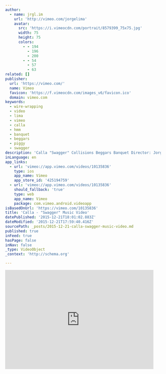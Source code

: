 ```yaml
---
author:
  - name: jrgl.im
    url: 'http://vimeo.com/jorgelima'
    avatar:
      src: 'https://i.vimeocdn.com/portrait/8579399_75x75.jpg'
      width: 75
      height: 75
      colors:
        - - 194
          - 196
          - 200
        - - 54
          - 57
          - 63
related: []
publisher:
  url: 'https://vimeo.com/'
  name: Vimeo
  favicon: 'https://f.vimeocdn.com/images_v6/favicon.ico'
  domain: vimeo.com
keywords:
  - wire-wrapping
  - video
  - lima
  - vimeo
  - calla
  - hmm
  - banquet
  - beggars
  - piggy
  - swagger
description: 'Calla "Swagger" Collisions Beggars Banquet Director: Jorge Lima'
inLanguage: en
app_links:
  - url: 'vimeo://app.vimeo.com/videos/10135836'
    type: ios
    app_name: Vimeo
    app_store_id: '425194759'
  - url: 'vimeo://app.vimeo.com/videos/10135836'
    should_fallback: 'true'
    type: web
    app_name: Vimeo
    package: com.vimeo.android.videoapp
isBasedOnUrl: 'https://vimeo.com/10135836'
title: 'Calla - "Swagger" Music Video'
datePublished: '2015-12-21T18:01:02.883Z'
dateModified: '2015-12-21T17:59:40.416Z'
sourcePath: _posts/2015-12-21-calla-swagger-music-video.md
published: true
inFeed: true
hasPage: false
inNav: false
_type: VideoObject
_context: 'http://schema.org'

---
```

<iframe src="https://cdn.embedly.com/widgets/media.html?src=https%3A%2F%2Fplayer.vimeo.com%2Fvideo%2F10135836&amp;url=https%3A%2F%2Fvimeo.com%2F10135836&amp;image=http%3A%2F%2Fi.vimeocdn.com%2Fvideo%2F79064516_295x166.jpg&amp;key=b7d04c9b404c499eba89ee7072e1c4f7&amp;type=text%2Fhtml&amp;schema=vimeo" width="480" height="320" scrolling="no" frameborder="0" allowfullscreen="allowfullscreen" style=""></iframe>